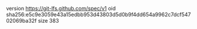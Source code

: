 version https://git-lfs.github.com/spec/v1
oid sha256:e5c9e3059e43a15edbb953d43803d5d0b9f4dd654a9962c7dcf54702069ba32f
size 383

